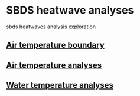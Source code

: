 # SBDS heatwave analyses
sbds heatwaves analysis exploration

## [Air temperature boundary](Heat-boundary.html)

## [Air temperature analyses](air_heatwave_analysis.html)

## [Water temperature analyses](heatwave_analysis.html)
